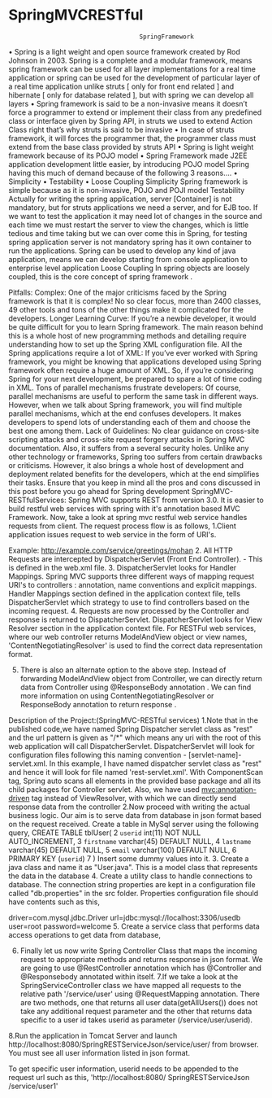 SpringMVCRESTful
================

                                        SpringFramework

•	Spring is a light weight and open source framework created by Rod Johnson in 2003. Spring is a complete and a modular framework,  means spring framework can be used for all layer implementations for a real time application or spring can be used for the development of particular layer of a real time application unlike struts [ only for front end related ] and hibernate [ only for database related ], but with spring we can develop all layers
•	Spring framework is said to be a non-invasive means it doesn’t force a programmer to extend or implement their class from any predefined class or interface given by Spring API, in struts we used to extend Action Class right that’s why struts is said to be invasive
•	In case of struts framework, it will forces the programmer that, the programmer class must extend from the base class provided by struts API
•	Spring is light weight framework because of its POJO model
•	Spring Framework made J2EE application development little easier, by introducing POJO model
Spring having this much of demand because of the following 3 reasons….
•	Simplicity
•	Testability
•	Loose Coupling
Simplicity
Spring framework is simple because as it is non-invasive, POJO and POJI model
Testability
Actually for writing the spring application, server [Container] is not mandatory, but for struts applications we need a server, and for EJB too.  If we want to test the application it may need lot of changes in the source and each time we must restart the server to view the changes, which is little tedious and time taking but we can over come this in Spring, for testing spring application server is not mandatory spring has it own container to run the applications.
Spring can be used to develop any kind of java application, means we can develop starting from console application to enterprise level application
Loose Coupling
In spring objects are loosely coupled, this is the core concept of spring framework .

Pitfalls:
Complex: One of the major criticisms faced by the Spring framework is that it is complex! No so clear focus, more than 2400 classes, 49 other tools and tons of the other things make it complicated for the developers.
Longer Learning Curve: If you’re a newbie developer, it would be quite difficult for you to learn Spring framework. The main reason behind this is a whole host of new programming methods and detailing require understanding how to set up the Spring XML configuration file.
All the Spring applications require a lot of XML: If you’ve ever worked with Spring framework, you might be knowing that applications developed using Spring framework often require a huge amount of XML. So, if you’re considering Spring for your next development, be prepared to spare a lot of time coding in XML.
Tons of parallel mechanisms frustrate developers: Of course, parallel mechanisms are useful to perform the same task in different ways. However, when we talk about Spring framework, you will find multiple parallel mechanisms, which at the end confuses developers. It makes developers to spend lots of understanding each of them and choose the best one among them.
Lack of Guidelines: No clear guidance on cross-site scripting attacks and cross-site request forgery attacks in Spring MVC documentation. Also, it suffers from a several security holes.
Unlike any other technology or frameworks, Spring too suffers from certain drawbacks or criticisms. However, it also brings a whole host of development and deployment related benefits for the developers, which at the end simplifies their tasks. Ensure that you keep in mind all the pros and cons discussed in this post before you go ahead for Spring development
SpringMVC-RESTfulServices:
Spring MVC supports REST from version 3.0. It is easier to build restful web services with spring with it's annotation based MVC Framework. 
Now, take a look at  spring mvc restful web service handles requests from client. The request process flow is as follows,
1.Client application issues request to web service in the form of URI's.

  Example: http://example.com/service/greetings/mohan
2. All HTTP Requests are intercepted by DispatcherServlet (Front End Controller). - This is defined in the web.xml file.
3. DispatcherServlet looks for Handler Mappings. Spring MVC supports three different ways of mapping request URI's to controllers : annotation, name conventions and explicit mappings. Handler Mappings section defined in the application context file, tells DispatcherServlet which strategy to use to find controllers based on the incoming request.
4. Requests are now processed by the Controller and response is returned to DispatcherServlet. DispatcherServlet looks for View Resolver section in the application context file. For RESTFul web services, where our web controller returns ModelAndView object or view names, 'ContentNegotiatingResolver' is used to find the correct data representation format.

5. There is also an alternate option to the above step. Instead of forwarding ModelAndView object from Controller, we can directly return data from Controller using @ResponseBody annotation . We can find more information on using ContentNegotiatingResolver or ResponseBody annotation to return response .

Description of the Project:(SpringMVC-RESTful services)
1.Note that in the published code,we have named Spring Dispatcher servlet class as "rest" and the url pattern is given as "/*" which means any uri with the root of this web application will call DispatcherServlet.  DispatcherServlet will look for configuration files following this naming convention - [servlet-name]-servlet.xml. In this example, I have named dispatcher servlet class as "rest" and hence it will look for file named 'rest-servlet.xml'.
With ComponentScan tag, Spring auto scans all elements in the provided base package and all its child packages for Controller servlet. Also, we have used <mvc:annotation-driven> tag instead of ViewResolver, with which we can directly send response data from the controller
2.Now proceed with writing the actual business logic. Our aim is to serve data from database in json format based on the request received. Create a table in MySql server using the following query,
CREATE TABLE tblUser(
2	  `userid` int(11) NOT NULL AUTO_INCREMENT,
3	  `firstname` varchar(45) DEFAULT NULL,
4	  `lastname` varchar(45) DEFAULT NULL,
5	  `email` varchar(100) DEFAULT NULL,
6	  PRIMARY KEY (`userid`)
7	)
Insert some dummy values into it.
3. Create a java class and name it as "User.java". This is a model class that represents the data in the database
4. Create a utility class to handle connections to database. The connection string properties are kept in a configuration file called "db.properties" in the src folder.
Properties configuration file should have contents such as this,

driver=com.mysql.jdbc.Driver
url=jdbc:mysql://localhost:3306/usedb
user=root
password=welcome
5. Create a service class that performs data access operations to get data from database,

6. Finally let us now write Spring Controller Class that maps the incoming request to appropriate methods and returns response in json format. We are going to use @RestController annotation which has @Controller and @Responsebody annotated within itself.
7.If we take a look at the SpringServiceController class we have mapped all requests to the relative path '/service/user' using @RequestMapping annotation. There are two methods, one that returns all user data(getAllUsers()) does not take any additional request parameter and the other that returns data specific to a user id takes userid as parameter (/service/user/userid).

8.Run the application in Tomcat Server and launch http://localhost:8080/SpringRESTServiceJson/service/user/ from browser. You must see all user information listed in json format.

To get specific user information, userid needs to be appended to the request url such as this, 'http://localhost:8080/ SpringRESTServiceJson /service/user1'


